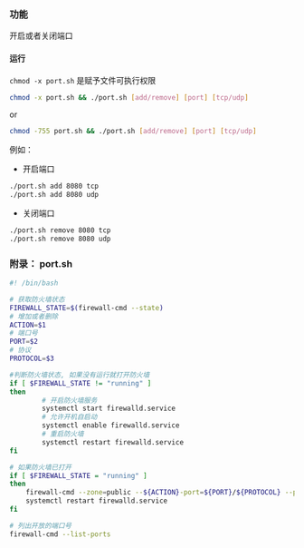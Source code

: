 ### 功能

开启或者关闭端口

#### 运行

`chmod -x port.sh` 是赋予文件可执行权限

```bash
chmod -x port.sh && ./port.sh [add/remove] [port] [tcp/udp]
```
or

```bash
chmod -755 port.sh && ./port.sh [add/remove] [port] [tcp/udp]
```
例如：

* 开启端口

```bash
./port.sh add 8080 tcp
./port.sh add 8080 udp
```
* 关闭端口

```bash
./port.sh remove 8080 tcp
./port.sh remove 8080 udp
```



### 附录： port.sh

```bash
#! /bin/bash

# 获取防火墙状态
FIREWALL_STATE=$(firewall-cmd --state)
# 增加或者删除
ACTION=$1
# 端口号
PORT=$2
# 协议
PROTOCOL=$3

#判断防火墙状态, 如果没有运行就打开防火墙
if [ $FIREWALL_STATE != "running" ]
then
        # 开启防火墙服务
        systemctl start firewalld.service
        # 允许开机自启动
        systemctl enable firewalld.service
        # 重启防火墙
        systemctl restart firewalld.service
fi

# 如果防火墙已打开
if [ $FIREWALL_STATE = "running" ]
then
	firewall-cmd --zone=public --${ACTION}-port=${PORT}/${PROTOCOL} --permanent
	systemctl restart firewalld.service
fi

# 列出开放的端口号
firewall-cmd --list-ports
```

